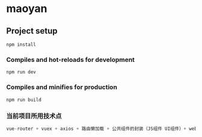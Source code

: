 # maoyan

## Project setup
```
npm install
```

### Compiles and hot-reloads for development
```
npm run dev
```

### Compiles and minifies for production
```
npm run build
```
### 当前项目所用技术点

```javascript
vue-router + vuex + axios + 路由懒加载 + 公共组件的封装（JS组件 UI组件）+ webpack + mint-ui + sass + mockjs + swiper +better-scroll + localStorage/sessionStorage + vue-lazyload(图片懒加载)

```

